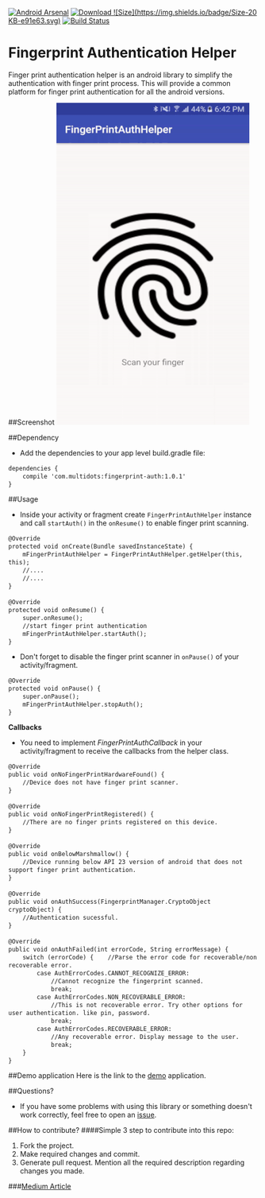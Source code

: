 [![Android Arsenal](https://img.shields.io/badge/Android%20Arsenal-Finger%20Print%20Auth%20Helper-brightgreen.svg?style=flat)](https://android-arsenal.com/details/1/4493) [ ![Download](https://api.bintray.com/packages/multidots/md-maven/fingerprint-auth/images/download.svg) ](https://bintray.com/multidots/md-maven/fingerprint-auth/_latestVersion) [![Size](https://img.shields.io/badge/Size-20 KB-e91e63.svg)](http://www.methodscount.com/?lib=com.multidots%3Afingerprint-auth%3A1.0) [![Build Status](https://travis-ci.org/multidots/android-fingerprint-authentication.svg?branch=master)](https://travis-ci.org/multidots/android-fingerprint-authentication)

# Fingerprint Authentication Helper

Finger print authentication helper is an android library to simplify the authentication with finger print process. This will provide a common 
platform for finger print authentication for all the android versions.

##Screenshot
![Authentication Demo](/screens/screen-capture.gif)

##Dependency
- Add the dependencies to your app level build.gradle file:
```
dependencies {
    compile 'com.multidots:fingerprint-auth:1.0.1'
}
```

##Usage
- Inside your activity or fragment create `FingerPrintAuthHelper` instance and call `startAuth()` in the `onResume()` to enable finger print scanning.
```
@Override
protected void onCreate(Bundle savedInstanceState) {
    mFingerPrintAuthHelper = FingerPrintAuthHelper.getHelper(this, this);
    //.... 
    //....        
}
   
@Override
protected void onResume() {
    super.onResume();
    //start finger print authentication
    mFingerPrintAuthHelper.startAuth();
}
```

- Don't forget to disable the finger print scanner in `onPause()` of your activity/fragment.
```
@Override
protected void onPause() {
    super.onPause();
    mFingerPrintAuthHelper.stopAuth();
}
```

**Callbacks**

- You need to implement *FingerPrintAuthCallback* in your activity/fragment to receive the callbacks from the helper class.
```
@Override
public void onNoFingerPrintHardwareFound() {
    //Device does not have finger print scanner.
}

@Override
public void onNoFingerPrintRegistered() {
    //There are no finger prints registered on this device.
}

@Override
public void onBelowMarshmallow() {
    //Device running below API 23 version of android that does not support finger print authentication.
}

@Override
public void onAuthSuccess(FingerprintManager.CryptoObject cryptoObject) {
    //Authentication sucessful.
}

@Override
public void onAuthFailed(int errorCode, String errorMessage) {
    switch (errorCode) {    //Parse the error code for recoverable/non recoverable error.
        case AuthErrorCodes.CANNOT_RECOGNIZE_ERROR:
            //Cannot recognize the fingerprint scanned.
            break;
        case AuthErrorCodes.NON_RECOVERABLE_ERROR:
            //This is not recoverable error. Try other options for user authentication. like pin, password.
            break;
        case AuthErrorCodes.RECOVERABLE_ERROR:
            //Any recoverable error. Display message to the user.
            break;
    }
}
```

##Demo application
Here is the link to the [demo](/apk/sample.apk) application.

##Questions?
- If you have some problems with using this library or something doesn't work correctly, feel free to open an [issue](https://github.com/multidots/android-fingerprint-authentication/issues/new).

##How to contribute?
####Simple 3 step to contribute into this repo:

1. Fork the project. 
2. Make required changes and commit. 
3. Generate pull request. Mention all the required description regarding changes you made.

###[Medium Article](https://medium.com/@multidots/authenticate-your-user-with-fingerprint-de876618ce8d)
